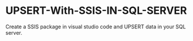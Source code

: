 # UPSERT-With-SSIS-IN-SQL-SERVER
Create a SSIS package in visual studio code and UPSERT data in your SQL server. 
